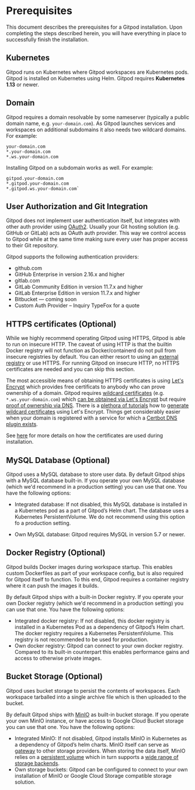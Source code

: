 # Prerequisites
This document describes the prerequisites for a Gitpod installation. Upon completing the steps described herein,
you will have everything in place to successfully finish the installation.

## Kubernetes
Gitpod runs on Kubernetes where Gitpod workspaces are Kubernetes pods. Gitpod is installed on Kubernetes using Helm.
Gitpod requires **Kubernetes 1.13** or newer.

## Domain
Gitpod requires a domain resolvable by some nameserver (typically a public domain name, e.g. `your-domain.com`).
As Gitpod launches services and workspaces on additional subdomains it also needs two wildcard domains.
For example:

    your-domain.com
    *.your-domain.com
    *.ws.your-domain.com

Installing Gitpod on a subdomain works as well. For example:

    gitpod.your-domain.com
    *.gitpod.your-domain.com
    *.gitpod.ws.your-domain.com`

## User Authorization and Git Integration
Gitpod does not implement user authentication itself, but integrates with other auth provider using [OAuth2](https://oauth.net/2/).
Usually your Git hosting solution (e.g. GitHub or GitLab) acts as OAuth auth provider. This way we control access to Gitpod while at
the same time making sure every user has proper access to their Git repository.

Gitpod supports the following authentication providers:
* github.com
* GitHub Enterprise in version 2.16.x and higher
* gitlab.com
* GitLab Community Edition in version 11.7.x and higher
* GitLab Enterprise Edition in version 11.7.x and higher
* Bitbucket — coming soon
* Custom Auth Provider – Inquiry TypeFox for a quote

## HTTPS certificates (Optional)
While we highly recommend operating Gitpod using HTTPS, Gitpod is able to run on insecure HTTP.
The caveat of using HTTP is that the builtin Docker registry will not function as Docker/containerd do not pull from insecure registries by default.
You can either resort to using an [external registry](#docker-registry-optional) or use HTTPS. For running Gitpod on insecure HTTP, no HTTPS certificates are needed and you can skip this section.

The most accessible means of obtaining HTTPS certificates is using [Let's Encrypt](https://letsencrypt.org/) which provides free certificats to anybody who can prove ownership of a domain.
Gitpod requires [wildcard certificates](https://en.wikipedia.org/wiki/Wildcard_certificate) (e.g. `*.ws.your-domain.com`) which [can be obtained via Let's Encrypt](https://community.letsencrypt.org/t/acme-v2-production-environment-wildcards/55578) but require [proof of ownership via DNS](https://letsencrypt.org/docs/challenge-types/#dns-01-challenge).
There is a [plethora of tutorials](https://www.google.com/search?q=letsencrypt+wildcard) how to [generate wildcard certificates](https://medium.com/@saurabh6790/generate-wildcard-ssl-certificate-using-lets-encrypt-certbot-273e432794d7) using Let's Encrypt.
Things get considerably easier when your domain is registered with a service for which a [Certbot DNS plugin exists](https://certbot.eff.org/docs/using.html#dns-plugins).

See [here](../34_https_certs/) for more details on how the certificates are used during installation.

## MySQL Database (Optional)
Gitpod uses a MySQL database to store user data. By default Gitpod ships with a MySQL database built-in. If you operate your own MySQL database (which we'd recommend in a production setting) you can use that one. You have the following options:

* Integrated database: If not disabled, this MySQL database is installed in a Kubernetes pod as a part of Gitpod’s Helm chart.
The database uses a Kubernetes PersistentVolume. We do not recommend using this option fo a production setting.

* Own MySQL database: Gitpod requires MySQL in version 5.7 or newer.

## Docker Registry (Optional)
Gitpod builds Docker images during workspace startup. This enables custom Dockerfiles as part of your workspace config, but is also required for Gitpod itself to function.
To this end, Gitpod requires a container registry where it can push the images it builds.

By default Gitpod ships with a built-in Docker registry. If you operate your own Docker registry (which we'd recommend in a production setting) you can use that one. You have the following options:

* Integrated docker registry: If not disabled, this docker registry is installed in a Kubernetes Pod as a dependency of Gitpod’s Helm chart.
  The docker registry requires a Kubernetes PersistentVolume. This registry is not recommended to be used for production.
* Own docker registry: Gitpod can connect to your own docker registry. Compared to its built-in counterpart this enables performance gains and access to otherwise private images.

## Bucket Storage (Optional)
Gitpod uses bucket storage to persist the contents of workspaces. Each workspace tarballed into a single archive file which is then uploaded to the bucket.

By default Gitpod ships with [MinIO](https://min.io/) as built-in bucket storage. If you operate your own MinIO instance, or have access to Google Cloud Bucket storage you can use that one. You have the following options:

* Integrated MinIO: If not disabled, Gitpod installs MinIO in Kubernetes as a dependency of Gitpod’s helm charts.
  MinIO itself can serve as [gateway](https://github.com/minio/minio/tree/master/docs/gateway) to other storage providers.
  When storing the data itself, MinIO relies on a [persistent volume](https://kubernetes.io/docs/concepts/storage/persistent-volumes/) which in turn supports a [wide range of storage backends](https://kubernetes.io/docs/concepts/storage/persistent-volumes/#types-of-persistent-volumes).
* Own storage buckets: Gitpod can be configured to connect to your own installation of MinIO or Google Cloud Storage compatible storage solution.
